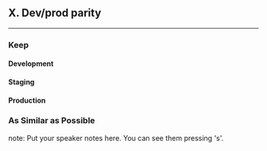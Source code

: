 ##  X. Dev/prod parity
----

### Keep
#### Development <!-- .element: class="fragment green" -->
#### Staging <!-- .element: class="fragment yellow" -->
#### Production <!-- .element: class="fragment red" -->
### As Similar as Possible

note:
    Put your speaker notes here.
    You can see them pressing 's'.
